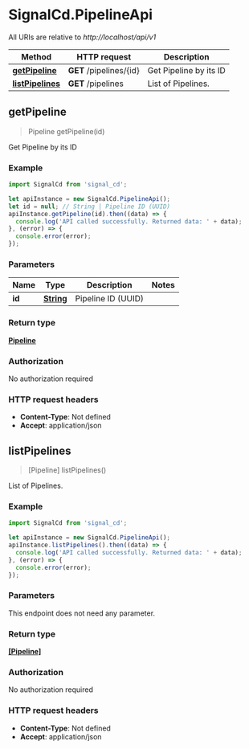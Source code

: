 # SignalCd.PipelineApi

All URIs are relative to *http://localhost/api/v1*

Method | HTTP request | Description
------------- | ------------- | -------------
[**getPipeline**](PipelineApi.md#getPipeline) | **GET** /pipelines/{id} | Get Pipeline by its ID
[**listPipelines**](PipelineApi.md#listPipelines) | **GET** /pipelines | List of Pipelines.



## getPipeline

> Pipeline getPipeline(id)

Get Pipeline by its ID

### Example

```javascript
import SignalCd from 'signal_cd';

let apiInstance = new SignalCd.PipelineApi();
let id = null; // String | Pipeline ID (UUID)
apiInstance.getPipeline(id).then((data) => {
  console.log('API called successfully. Returned data: ' + data);
}, (error) => {
  console.error(error);
});

```

### Parameters


Name | Type | Description  | Notes
------------- | ------------- | ------------- | -------------
 **id** | [**String**](.md)| Pipeline ID (UUID) | 

### Return type

[**Pipeline**](Pipeline.md)

### Authorization

No authorization required

### HTTP request headers

- **Content-Type**: Not defined
- **Accept**: application/json


## listPipelines

> [Pipeline] listPipelines()

List of Pipelines.

### Example

```javascript
import SignalCd from 'signal_cd';

let apiInstance = new SignalCd.PipelineApi();
apiInstance.listPipelines().then((data) => {
  console.log('API called successfully. Returned data: ' + data);
}, (error) => {
  console.error(error);
});

```

### Parameters

This endpoint does not need any parameter.

### Return type

[**[Pipeline]**](Pipeline.md)

### Authorization

No authorization required

### HTTP request headers

- **Content-Type**: Not defined
- **Accept**: application/json

